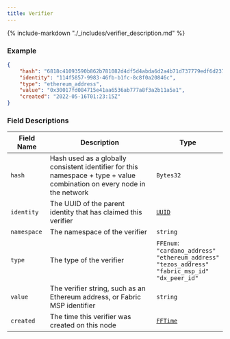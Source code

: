 ```yaml
---
title: Verifier
---
```

{% include-markdown "./_includes/verifier_description.md" %}

### Example

```json
{
    "hash": "6818c41093590b862b781082d4df5d4abda6d2a4b71d737779edf6d2375d810b",
    "identity": "114f5857-9983-46fb-b1fc-8c8f0a20846c",
    "type": "ethereum_address",
    "value": "0x30017fd084715e41aa6536ab777a8f3a2b11a5a1",
    "created": "2022-05-16T01:23:15Z"
}
```

### Field Descriptions

| Field Name | Description | Type |
|------------|-------------|------|
| `hash` | Hash used as a globally consistent identifier for this namespace + type + value combination on every node in the network | `Bytes32` |
| `identity` | The UUID of the parent identity that has claimed this verifier | [`UUID`](simpletypes.md#uuid) |
| `namespace` | The namespace of the verifier | `string` |
| `type` | The type of the verifier | `FFEnum`:<br/>`"cardano_address"`<br/>`"ethereum_address"`<br/>`"tezos_address"`<br/>`"fabric_msp_id"`<br/>`"dx_peer_id"` |
| `value` | The verifier string, such as an Ethereum address, or Fabric MSP identifier | `string` |
| `created` | The time this verifier was created on this node | [`FFTime`](simpletypes.md#fftime) |

